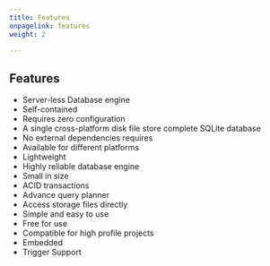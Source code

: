 ```yaml
---
title: Features
onpagelink: features
weight: 2

---
```


Features
--------

- Server-less Database engine
- Self-contained
- Requires zero configuration
- A single cross-platform disk file store complete SQLite database
- No external dependencies requires
- Available for different platforms
- Lightweight
- Highly reliable database engine
- Small in size
- ACID transactions
- Advance query planner
- Access storage files directly
- Simple and easy to use
- Free for use
- Compatible for high profile projects
- Embedded
- Trigger Support
 